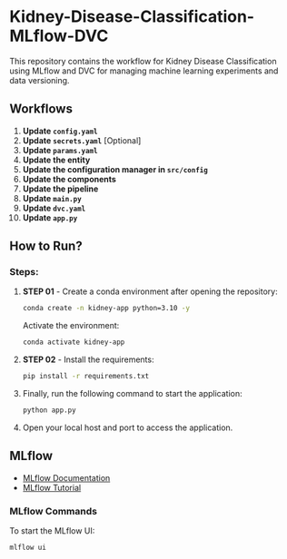 # Kidney-Disease-Classification-MLflow-DVC

This repository contains the workflow for Kidney Disease Classification using MLflow and DVC for managing machine learning experiments and data versioning.

## Workflows

1. **Update `config.yaml`**
2. **Update `secrets.yaml`** [Optional]
3. **Update `params.yaml`**
4. **Update the entity**
5. **Update the configuration manager in `src/config`**
6. **Update the components**
7. **Update the pipeline**
8. **Update `main.py`**
9. **Update `dvc.yaml`**
10. **Update `app.py`**

## How to Run?

### Steps:

1. **STEP 01** - Create a conda environment after opening the repository:

    ```bash
    conda create -n kidney-app python=3.10 -y
    ```

    Activate the environment:

    ```bash
    conda activate kidney-app
    ```

2. **STEP 02** - Install the requirements:

    ```bash
    pip install -r requirements.txt
    ```

3. Finally, run the following command to start the application:

    ```bash
    python app.py
    ```

4. Open your local host and port to access the application.

## MLflow

- [MLflow Documentation](https://mlflow.org/docs/latest/index.html)
- [MLflow Tutorial](https://youtu.be/qdcHHrsXA48?si=bD5vDS60akNphkem)

### MLflow Commands

To start the MLflow UI:

```bash
mlflow ui
